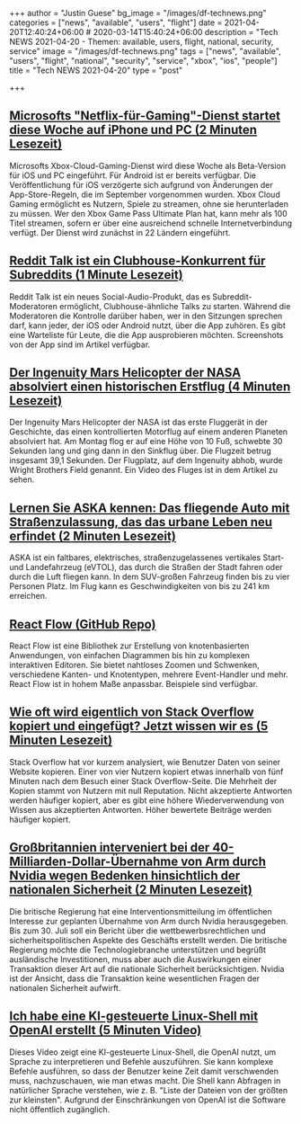+++
author = "Justin Guese"
bg_image = "/images/df-technews.png"
categories = ["news", "available", "users", "flight"]
date = 2021-04-20T12:40:24+06:00 # 2020-03-14T15:40:24+06:00
description = "Tech NEWS 2021-04-20 - Themen: available, users, flight, national, security, service"
image = "/images/df-technews.png"
tags = ["news", "available", "users", "flight", "national", "security", "service", "xbox", "ios", "people"]
title = "Tech NEWS 2021-04-20"
type = "post"

+++

## [Microsofts "Netflix-für-Gaming"-Dienst startet diese Woche auf iPhone und PC (2 Minuten Lesezeit)](https://www.cnbc.com/2021/04/19/microsoft-xbox-cloud-gaming-for-iphone-and-pc-rolls-out-this-week.html)

 Microsofts Xbox-Cloud-Gaming-Dienst wird diese Woche als Beta-Version für iOS und PC eingeführt. Für Android ist er bereits verfügbar. Die Veröffentlichung für iOS verzögerte sich aufgrund von Änderungen der App-Store-Regeln, die im September vorgenommen wurden. Xbox Cloud Gaming ermöglicht es Nutzern, Spiele zu streamen, ohne sie herunterladen zu müssen. Wer den Xbox Game Pass Ultimate Plan hat, kann mehr als 100 Titel streamen, sofern er über eine ausreichend schnelle Internetverbindung verfügt. Der Dienst wird zunächst in 22 Ländern eingeführt.

## [Reddit Talk ist ein Clubhouse-Konkurrent für Subreddits (1 Minute Lesezeit)](https://www.theverge.com/2021/4/19/22391875/reddit-talk-clubhouse-social-audio)

 Reddit Talk ist ein neues Social-Audio-Produkt, das es Subreddit-Moderatoren ermöglicht, Clubhouse-ähnliche Talks zu starten. Während die Moderatoren die Kontrolle darüber haben, wer in den Sitzungen sprechen darf, kann jeder, der iOS oder Android nutzt, über die App zuhören. Es gibt eine Warteliste für Leute, die die App ausprobieren möchten. Screenshots von der App sind im Artikel verfügbar.

## [Der Ingenuity Mars Helicopter der NASA absolviert einen historischen Erstflug (4 Minuten Lesezeit)](https://www.nasa.gov/press-release/nasa-s-ingenuity-mars-helicopter-succeeds-in-historic-first-flight)

 Der Ingenuity Mars Helicopter der NASA ist das erste Fluggerät in der Geschichte, das einen kontrollierten Motorflug auf einem anderen Planeten absolviert hat. Am Montag flog er auf eine Höhe von 10 Fuß, schwebte 30 Sekunden lang und ging dann in den Sinkflug über. Die Flugzeit betrug insgesamt 39,1 Sekunden. Der Flugplatz, auf dem Ingenuity abhob, wurde Wright Brothers Field genannt. Ein Video des Fluges ist in dem Artikel zu sehen.

## [Lernen Sie ASKA kennen: Das fliegende Auto mit Straßenzulassung, das das urbane Leben neu erfindet (2 Minuten Lesezeit)](https://interestingengineering.com/meet-aska-the-street-legal-flying-car-that-reinvents-urban-living)

 ASKA ist ein faltbares, elektrisches, straßenzugelassenes vertikales Start- und Landefahrzeug (eVTOL), das durch die Straßen der Stadt fahren oder durch die Luft fliegen kann. In dem SUV-großen Fahrzeug finden bis zu vier Personen Platz. Im Flug kann es Geschwindigkeiten von bis zu 241 km erreichen.

## [React Flow (GitHub Repo)](https://github.com/wbkd/react-flow)

 React Flow ist eine Bibliothek zur Erstellung von knotenbasierten Anwendungen, von einfachen Diagrammen bis hin zu komplexen interaktiven Editoren. Sie bietet nahtloses Zoomen und Schwenken, verschiedene Kanten- und Knotentypen, mehrere Event-Handler und mehr. React Flow ist in hohem Maße anpassbar. Beispiele sind verfügbar.

## [Wie oft wird eigentlich von Stack Overflow kopiert und eingefügt? Jetzt wissen wir es (5 Minuten Lesezeit)](https://stackoverflow.blog/2021/04/19/how-often-do-people-actually-copy-and-paste-from-stack-overflow-now-we-know/)

 Stack Overflow hat vor kurzem analysiert, wie Benutzer Daten von seiner Website kopieren. Einer von vier Nutzern kopiert etwas innerhalb von fünf Minuten nach dem Besuch einer Stack Overflow-Seite. Die Mehrheit der Kopien stammt von Nutzern mit null Reputation. Nicht akzeptierte Antworten werden häufiger kopiert, aber es gibt eine höhere Wiederverwendung von Wissen aus akzeptierten Antworten. Höher bewertete Beiträge werden häufiger kopiert.

## [Großbritannien interveniert bei der 40-Milliarden-Dollar-Übernahme von Arm durch Nvidia wegen Bedenken hinsichtlich der nationalen Sicherheit (2 Minuten Lesezeit)](https://www.cnbc.com/2021/04/19/nvidia-takeover-of-arm-faces-uk-government-intervention.html)

 Die britische Regierung hat eine Interventionsmitteilung im öffentlichen Interesse zur geplanten Übernahme von Arm durch Nvidia herausgegeben. Bis zum 30. Juli soll ein Bericht über die wettbewerbsrechtlichen und sicherheitspolitischen Aspekte des Geschäfts erstellt werden. Die britische Regierung möchte die Technologiebranche unterstützen und begrüßt ausländische Investitionen, muss aber auch die Auswirkungen einer Transaktion dieser Art auf die nationale Sicherheit berücksichtigen. Nvidia ist der Ansicht, dass die Transaktion keine wesentlichen Fragen der nationalen Sicherheit aufwirft.

## [Ich habe eine KI-gesteuerte Linux-Shell mit OpenAI erstellt (5 Minuten Video)](https://www.youtube.com/watch?v=j0UnS3jHhAA&utm_source=tldrnewsletter/1/01000178eec1a08e-9dcaca29-4fa8-4294-8373-1907e9b43fd4-000000/Wgc777Q5q3-fLnzjaVbPjVxL8FywqPc00R4JJYj1_lU=189)

 Dieses Video zeigt eine KI-gesteuerte Linux-Shell, die OpenAI nutzt, um Sprache zu interpretieren und Befehle auszuführen. Sie kann komplexe Befehle ausführen, so dass der Benutzer keine Zeit damit verschwenden muss, nachzuschauen, wie man etwas macht. Die Shell kann Abfragen in natürlicher Sprache verstehen, wie z. B. "Liste der Dateien von der größten zur kleinsten". Aufgrund der Einschränkungen von OpenAI ist die Software nicht öffentlich zugänglich.

